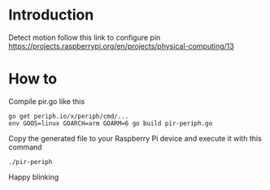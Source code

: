 # Introduction
Detect motion
follow this link to configure pin
https://projects.raspberrypi.org/en/projects/physical-computing/13

# How to
Compile pir.go like this
```
go get periph.io/x/periph/cmd/...
env GOOS=linux GOARCH=arm GOARM=6 go build pir-periph.go
```
Copy the generated file to your Raspberry Pi device and execute it with this command

```
./pir-periph
```

Happy blinking 